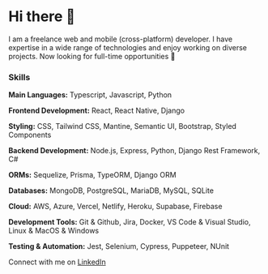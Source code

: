 # Hi there 👋

I am a freelance web and mobile (cross-platform) developer. I have expertise in a wide range of technologies and enjoy working on diverse projects. Now looking for full-time opportunities 👀

### Skills
**Main Languages:** Typescript, Javascript, Python

**Frontend Development:** React, React Native, Django

**Styling:** CSS, Tailwind CSS, Mantine, Semantic UI, Bootstrap, Styled Components

**Backend Development:** Node.js, Express, Python, Django Rest Framework, C#

**ORMs:** Sequelize, Prisma, TypeORM, Django ORM

**Databases:** MongoDB, PostgreSQL, MariaDB, MySQL, SQLite

**Cloud:** AWS, Azure, Vercel, Netlify, Heroku, Supabase, Firebase

**Development Tools:** Git & Github, Jira, Docker, VS Code & Visual Studio, Linux & MacOS & Windows

**Testing & Automation:** Jest, Selenium, Cypress, Puppeteer, NUnit


Connect with me on [LinkedIn](https://www.linkedin.com/in/tuomas-kemppainen-177476279/)
